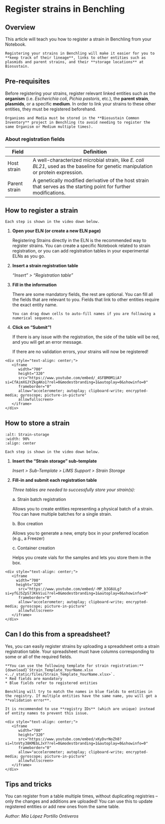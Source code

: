 # Register strains in Benchling

## Overview
This article will teach you how to register a strain in Benchling from your Notebook. 

```{note}
Registering your strains in Benchling will make it easier for you to **keep track of their lineage**, links to other entities such as plasmids and parent strains, and their **storage locations** at Biosustain.
```

## Pre-requisites
Before registering your strains, register relevant linked entities such as the **organism** (i.e. *Escherichia coli*, *Pichia pastoris*, etc.), the **parent strain**, **plasmids**, or a specific **medium**. In order to link your strains to these other entities, they must be registered beforehand. 

```{note}
Organisms and Media must be stored in the **Biosustain Common Inventory** project in Benchling (to avoid needing to register the same Organism or Medium multiple times).
```

### About registration fields
|Field         |Definition   |
|--------------|-------------|
|Host strain   |A well-characterized microbial strain, like *E. coli BL21*, used as the baseline for genetic manipulation or protein expression.   |
|Parent strain |A genetically modified derivative of the host strain that serves as the starting point for further modifications.   |

## How to register a strain

```{note}
Each step is shown in the video down below. 
```

1. **Open your ELN (or create a new ELN page)**

    Registering Strains directly in the ELN is the recommended way to register strains. 
    You can create a specific Notebook related to strain registration, or you can add registration tables in your experimental ELNs as you go. 

2. **Insert a strain registration table**

    *“Insert” > “Registration table”*

3. **Fill in the information**

    There are some mandatory fields, the rest are optional. You can fill all the fields that are relevant to you. Fields that link to other entities require the exact entity name.  

    ```{note}
    You can drag down cells to auto-fill names if you are following a numerical sequence.
    ```
4. **Click on “Submit”!**

    If there is any issue with the registration, the side of the table will be red, and you will get an error message. 

    If there are no validation errors, your strains will now be registered!


````{raw} html
<div style="text-align: center;">
   <iframe 
      width="700" 
      height="320" 
      src="https://www.youtube.com/embed/_4SFBM0M1iA?si=CfAimXGJYZkgAKo1?rel=0&modestbranding=1&autoplay=0&showinfo=0" 
      frameborder="0" 
      allow="accelerometer; autoplay; clipboard-write; encrypted-media; gyroscope; picture-in-picture" 
      allowfullscreen>
   </iframe>
</div>
````


## How to store a strain

````{figure} ../_static/images/store-a-strain-v2.png
:alt: Strain-storage
:width: 90%
:align: center

````

```{note}
Each step is shown in the video down below. 
```
1. **Insert the “Strain storage” sub-template**

    *Insert > Sub-Template > LIMS Support > Strain Storage*

2. **Fill-in and submit each registration table** 

    *Three tables are needed to successfully store your strain(s):*

    a. Strain batch registration

    Allows you to create entities representing a physical batch of a strain. You can have multiple batches for a single strain.

    b. Box creation

    Allows you to generate a new, empty box in your preferred location (e.g., a Freezer)

    c. Container creation

    Helps you create vials for the samples and lets you store them in the box. 

````{raw} html
<div style="text-align: center;">
   <iframe 
     width="700"
     height="320" 
      src="https://www.youtube.com/embed/-MP_b3G6ULg?si=yfGJ5ZpS7JKkViui?rel=0&modestbranding=1&autoplay=0&showinfo=0" 
      frameborder="0" 
      allow="accelerometer; autoplay; clipboard-write; encrypted-media; gyroscope; picture-in-picture" 
      allowfullscreen>
   </iframe>
</div>
````



## Can I do this from a spreadsheet?
Yes, you can easily register strains by uploading a spreadsheet onto a strain registration table. Your spreadsheet must have columns corresponding to some or all of the required fields. 

```{important}
**You can use the following template for strain registration:** {download}`Strain_Template_YourName.xlsx <../_static/files/Strain_Template_YourName.xlsx>`.
* Red fields are mandatory
* Blue fields refer to registered entities
```

```{caution}
Benchling will try to match the names in blue fields to entities in the registry. If multiple entities have the same name, you will get a **validation error**. 

It is recommended to use **registry IDs** (which are unique) instead of entity names to prevent this issue.
```

````{raw} html
<div style="text-align: center;">
   <iframe 
      width="700" 
      height="320" 
      src="https://www.youtube.com/embed/xKyDvrNoZh8?si=ltnVty38KMEbLJxY?rel=0&modestbranding=1&autoplay=0&showinfo=0" 
      frameborder="0" 
      allow="accelerometer; autoplay; clipboard-write; encrypted-media; gyroscope; picture-in-picture" 
      allowfullscreen>
   </iframe>
</div>
````


## Tips and tricks

You can register from a table multiple times, without duplicating registries – only the changes and additions are uploaded! You can use this to update registered entities or add new ones from the same table.   


*Author: Mía López Portillo Ontiveros*